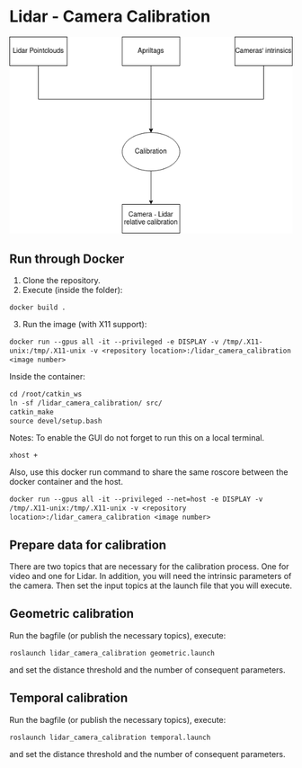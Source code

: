 # Lidar - Camera Calibration

![](./img/diagram.png)

## Run through Docker

1. Clone the repository.
2. Execute (inside the folder):

```
docker build .
```

3. Run the image (with X11 support):
```
docker run --gpus all -it --privileged -e DISPLAY -v /tmp/.X11-unix:/tmp/.X11-unix -v <repository location>:/lidar_camera_calibration <image number>
```
Inside the container:
```
cd /root/catkin_ws
ln -sf /lidar_camera_calibration/ src/
catkin_make
source devel/setup.bash 
```


Notes:
To enable the GUI do not forget to run this on a local terminal.
```
xhost +
```
Also, use this docker run command to share the same roscore between the docker container and the host.
```
docker run --gpus all -it --privileged --net=host -e DISPLAY -v /tmp/.X11-unix:/tmp/.X11-unix -v <repository location>:/lidar_camera_calibration <image number>
```

## Prepare data for calibration

There are two topics that are necessary for the calibration process. One for video and one for Lidar.
In addition, you will need the intrinsic parameters of the camera.
Then set the input topics at the launch file that you will execute.

## Geometric calibration

Run the bagfile (or publish the necessary topics), execute:

```
roslaunch lidar_camera_calibration geometric.launch
```

and set the distance threshold and the number of consequent parameters.

## Temporal calibration

Run the bagfile (or publish the necessary topics), execute:

```
roslaunch lidar_camera_calibration temporal.launch
```

and set the distance threshold and the number of consequent parameters.
